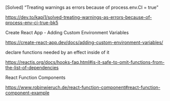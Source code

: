 [Solved] “Treating warnings as errors because of process.env.CI = true”

https://dev.to/kapi1/solved-treating-warnings-as-errors-because-of-process-env-ci-true-bk5


Create React App - Adding Custom Environment Variables

https://create-react-app.dev/docs/adding-custom-environment-variables/


declare functions needed by an effect inside of it

https://reactjs.org/docs/hooks-faq.html#is-it-safe-to-omit-functions-from-the-list-of-dependencies

React Function Components

https://www.robinwieruch.de/react-function-component#react-function-component-example